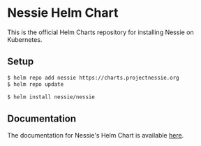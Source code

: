 # Nessie Helm Chart

This is the official Helm Charts repository for installing Nessie on Kubernetes.

## Setup

```bash
$ helm repo add nessie https://charts.projectnessie.org
$ helm repo update

$ helm install nessie/nessie

```

## Documentation

The documentation for Nessie's Helm Chart is available [here](https://github.com/projectnessie/nessie/tree/main/helm/README.md).

